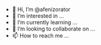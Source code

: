 - 👋 Hi, I’m @afenizorator
- 👀 I’m interested in ...
- 🌱 I’m currently learning ...
- 💞️ I’m looking to collaborate on ...
- 📫 How to reach me ...

<!---
afenizorator/afenizorator is a ✨ special ✨ repository because its `README.md` (this file) appears on your GitHub profile.
You can click the Preview link to take a look at your changes.
--->
